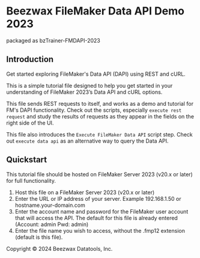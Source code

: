 # Beezwax FileMaker Data API Demo 2023
packaged as bzTrainer-FMDAPI-2023

## Introduction
Get started exploring FileMaker's Data API (DAPI) using REST and cURL.

This is a simple tutorial file designed to help you get started in your understanding of FileMaker 2023’s Data API and cURL options.

This file sends REST requests to itself, and works as a demo and tutorial for FM's DAPI functionality. Check out the scripts, especially `execute rest request` and study the results of requests as they appear in the fields on the right side of the UI.

This file also introduces the `Execute FileMaker Data API` script step. Check out `execute data api` as an alternative way to query the Data API.

## Quickstart
This tutorial file should be hosted on FileMaker Server 2023 (v20.x or later) for full functionality.

1. Host this file on a FileMaker Server 2023 (v20.x or later)
2. Enter the URL or IP address of your server. Example 192.168.1.50 or hostname.your-domain.com
3. Enter the account name and password for the FileMaker user account that will access the API. The default for this file is already entered (Account: admin Pwd: admin)
4. Enter the file name you wish to access, without the .fmp12 extension (default is this file).

Copyright © 2024 Beezwax Datatools, Inc.

